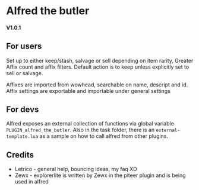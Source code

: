 # Alfred the butler
#### V1.0.1
## For users
Set up to either keep/stash, salvage or sell depending on item rarity, Greater Affix count and affix filters.
Default action is to keep unless explicitly set to sell or salvage.

Affixes are imported from wowhead, searchable on name, descript and id.
Affix settings are exportable and importable under general settings

## For devs
Alfred exposes an external collection of functions via global variable `PLUGIN_alfred_the_butler`.
Also in the task folder, there is an `external-template.lua` as a sample on how to call alfred from other plugins.

## Credits
- Letrico - general help, bouncing ideas, my faq XD
- Zewx - explorerlite is written by Zewx in the piteer plugin and is being used in alfred